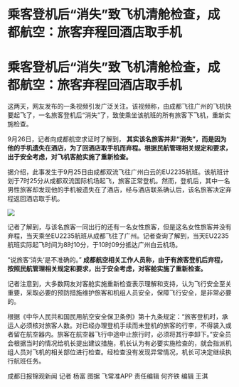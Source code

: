 # 乘客登机后“消失”致飞机清舱检查，成都航空：旅客弃程回酒店取手机

# 乘客登机后“消失”致飞机清舱检查，成都航空：旅客弃程回酒店取手机

这两天，网友发布的一条视频引发广泛关注。该视频称，由成都飞往广州的飞机快要起飞了，一名旅客登机后“消失”了，致使乘坐该航班的所有旅客下飞机，重新实施检查。

9月26日，记者向成都航空求证时了解到，
**其实该名旅客并非“消失”，而是因为他的手机遗失在酒店，为了回酒店取手机而弃程。根据民航管理相关规定和要求，出于安全考虑，对飞机客舱实施了重新检查。**

据介绍，此事发生于9月25日由成都双流飞往广州白云的EU2235航班。该航班计划于7时25分从成都双流国际机场起飞，旅客正常登机。然而，登机后，其中一名男性旅客却发现他的手机被遗失在了酒店，经与酒店联系确认后，该名旅客决定弃程返回酒店取手机。

![](https://inews.gtimg.com/om_bt/Oc4COJimmWNMPDT9yDHE2-03IqLh2q6B3Sb21y2patRmsAA/1000)

记者了解到，与该名旅客一同出行的还有一名女性旅客，但是这名女性旅客并没有弃程，当天乘坐EU2235航班从成都飞往了广州。记者查询了解到，当天EU2235航班实际起飞时间为8时10分，于10时09分抵达广州白云机场。

“说旅客‘消失’是不准确的。” **成都航空相关工作人员称，由于有旅客登机后弃程，按照民航管理相关规定和要求，出于安全考虑，对客舱实施了重新检查。**

记者注意到，大多数网友对客舱实施重新检查表示理解和支持，认为飞行安全至关重要，采取必要的预防措施维护旅客和机组人员安全，保障飞行安全，是非常必要的。

根据《中华人民共和国民用航空安全保卫条例》第十九条规定：“旅客登机时，承运人必须核对旅客人数。对已经办理登机手续而未登机的旅客的行李，不得装入或者留在航空器内。旅客在航空器飞行中途中止旅行时，必须将其行李卸下。”安全员会根据当时的情况给机长提出建议措施，机长认为有必要实施检查的，就会指派机组人员对飞机的相关部位进行检查。经检查没有发现异常情况，机长可决定继续执行航班任务。

成都日报锦观新闻 记者 杨富 图据 飞常准APP 责任编辑 何齐铁 编辑 王淇

